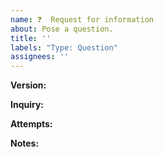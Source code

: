 ```yaml
---
name: ❓  Request for information
about: Pose a question.
title: ''
labels: "Type: Question"
assignees: ''
---
```


**Version:**
<!-- Which version of the repository you are inquiring about. -->

**Inquiry:**
<!-- A clear and concise description of what you want to know. -->

**Attempts:**
<!-- What have you attempted to discover the answer yourself? -->

**Notes:**
<!-- Add any other context or screenshots about the context. -->
